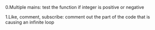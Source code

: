 0.Multiple mains: test the function if integer is positive or negative

1.Like, comment, subscribe: comment out the part of the code that is causing an infinite loop
